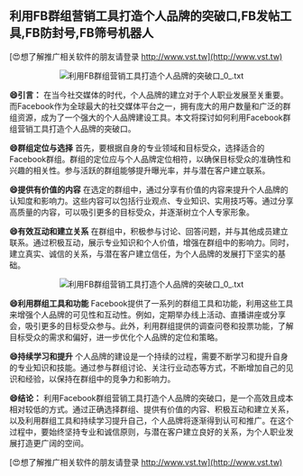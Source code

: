 ## **利用FB群组营销工具打造个人品牌的突破口,FB发帖工具,FB防封号,FB筛号机器人**

[😍想了解推广相关软件的朋友请登录 http://www.vst.tw](http://www.vst.tw)

 <center><img src="https://vst.tw/MP4/tuiguang/png/8.png" alt="利用FB群组营销工具打造个人品牌的突破口_0_.txt"></center>

**😄引言：**
在当今社交媒体的时代，个人品牌的建立对于个人职业发展至关重要。而Facebook作为全球最大的社交媒体平台之一，拥有庞大的用户数量和广泛的群组资源，成为了一个强大的个人品牌建设工具。本文将探讨如何利用Facebook群组营销工具打造个人品牌的突破口。

**😄群组定位与选择**
首先，要根据自身的专业领域和目标受众，选择适合的Facebook群组。群组的定位应与个人品牌定位相符，以确保目标受众的准确性和兴趣的相关性。参与活跃的群组能够提升曝光率，并与潜在客户建立联系。

**😄提供有价值的内容**
在选定的群组中，通过分享有价值的内容来提升个人品牌的认知度和影响力。这些内容可以包括行业观点、专业知识、实用技巧等。通过分享高质量的内容，可以吸引更多的目标受众，并逐渐树立个人专家形象。

**😄有效互动和建立关系**
在群组中，积极参与讨论、回答问题，并与其他成员建立联系。通过积极互动，展示专业知识和个人价值，增强在群组中的影响力。同时，建立真实、诚信的关系，与潜在客户建立信任，为个人品牌的发展打下坚实的基础。

 <center><img src="https://vst.tw/MP4/tuiguang/png/8.png" alt="利用FB群组营销工具打造个人品牌的突破口_0_.txt"></center>

**😄利用群组工具和功能**
Facebook提供了一系列的群组工具和功能，利用这些工具来增强个人品牌的可见性和互动性。例如，定期举办线上活动、直播讲座或分享会，吸引更多的目标受众参与。此外，利用群组提供的调查问卷和投票功能，了解目标受众的需求和偏好，进一步优化个人品牌的定位和策略。

**😄持续学习和提升**
个人品牌的建设是一个持续的过程，需要不断学习和提升自身的专业知识和技能。通过参与群组讨论、关注行业动态等方式，不断增加自己的见识和经验，以保持在群组中的竞争力和影响力。

**😄结论：**
利用Facebook群组营销工具打造个人品牌的突破口，是一个高效且成本相对较低的方式。通过正确选择群组、提供有价值的内容、积极互动和建立关系，以及利用群组工具和持续学习提升自己，个人品牌将逐渐得到认可和推广。在这个过程中，要始终坚持专业和诚信原则，与潜在客户建立良好的关系，为个人职业发展打造更广阔的空间。

[😍想了解推广相关软件的朋友请登录 http://www.vst.tw](http://www.vst.tw)



